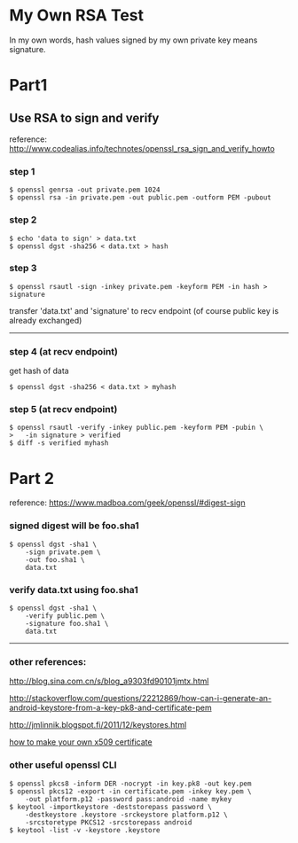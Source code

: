My Own RSA Test
===============

In my own words, hash values signed by my own private key means signature.

# Part1

## Use RSA to sign and verify

reference:
http://www.codealias.info/technotes/openssl_rsa_sign_and_verify_howto

### step 1
```
$ openssl genrsa -out private.pem 1024
$ openssl rsa -in private.pem -out public.pem -outform PEM -pubout
```

### step 2
```
$ echo 'data to sign' > data.txt
$ openssl dgst -sha256 < data.txt > hash
```

### step 3
```
$ openssl rsautl -sign -inkey private.pem -keyform PEM -in hash > signature
```

transfer 'data.txt' and 'signature' to recv endpoint
(of course public key is already exchanged)

------------------------------------------------------------

### step 4 (at recv endpoint)
get hash of data
```
$ openssl dgst -sha256 < data.txt > myhash
```

### step 5 (at recv endpoint)
```
$ openssl rsautl -verify -inkey public.pem -keyform PEM -pubin \
>	-in signature > verified
$ diff -s verified myhash
```

# Part 2

reference:
https://www.madboa.com/geek/openssl/#digest-sign

### signed digest will be foo.sha1
```
$ openssl dgst -sha1 \
    -sign private.pem \
    -out foo.sha1 \
    data.txt
```

### verify data.txt using foo.sha1
```
$ openssl dgst -sha1 \
    -verify public.pem \
    -signature foo.sha1 \
    data.txt
```

--------------------------------------------

### other references:

http://blog.sina.com.cn/s/blog_a9303fd90101jmtx.html

http://stackoverflow.com/questions/22212869/how-can-i-generate-an-android-keystore-from-a-key-pk8-and-certificate-pem

http://jmlinnik.blogspot.fi/2011/12/keystores.html

[how to make your own x509 certificate](http://www.imacat.idv.tw/tech/sslcerts.html.zh-tw)

### other useful openssl CLI

```
$ openssl pkcs8 -inform DER -nocrypt -in key.pk8 -out key.pem
$ openssl pkcs12 -export -in certificate.pem -inkey key.pem \
	-out platform.p12 -password pass:android -name mykey
$ keytool -importkeystore -deststorepass password \
	-destkeystore .keystore -srckeystore platform.p12 \
	-srcstoretype PKCS12 -srcstorepass android
$ keytool -list -v -keystore .keystore
```

